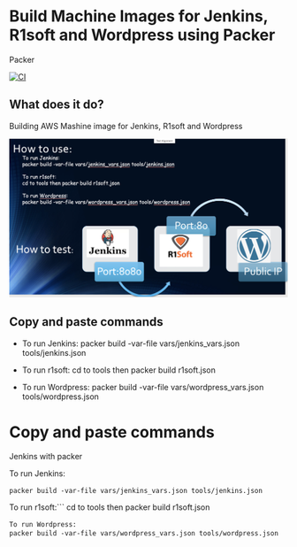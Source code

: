 
Build  Machine Images for Jenkins, R1soft and Wordpress using Packer
===========
Packer 


[![CI](https://travis-ci.org/sadsfae/ansible-elk.svg?branch=master)](https://travis-ci.org/sadsfae/ansible-elk)

## What does it do?
Building AWS Mashine image for Jenkins, R1soft and Wordpress 

![packer](/image/use.png?raw=true "Click Discover")


## Copy and paste commands 
* To run Jenkins:
   packer build -var-file vars/jenkins_vars.json  tools/jenkins.json
   
* To run r1soft:
   cd to tools then packer build r1soft.json

* To run Wordpress:
   packer build -var-file vars/wordpress_vars.json tools/wordpress.json 



# Copy and paste commands 

Jenkins with packer

To run Jenkins:
```
packer build -var-file vars/jenkins_vars.json tools/jenkins.json
```
To run r1soft:```
cd to tools then packer build r1soft.json
```
To run Wordpress:
packer build -var-file vars/wordpress_vars.json tools/wordpress.json 
